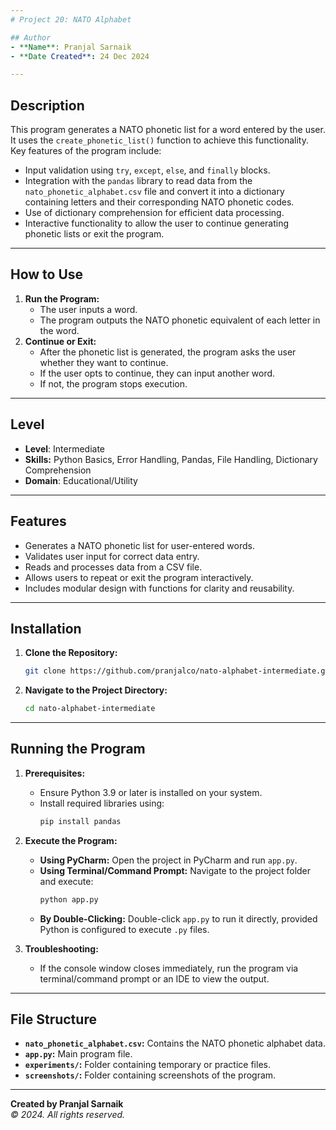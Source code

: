 ```yaml
---
# Project 20: NATO Alphabet

## Author
- **Name**: Pranjal Sarnaik
- **Date Created**: 24 Dec 2024

---
```


## Description
This program generates a NATO phonetic list for a word entered by the user. It uses the `create_phonetic_list()` function to achieve this functionality. Key features of the program include:
- Input validation using `try`, `except`, `else`, and `finally` blocks.
- Integration with the `pandas` library to read data from the `nato_phonetic_alphabet.csv` file and convert it into a dictionary containing letters and their corresponding NATO phonetic codes.
- Use of dictionary comprehension for efficient data processing.
- Interactive functionality to allow the user to continue generating phonetic lists or exit the program.

---

## How to Use
1. **Run the Program:**
   - The user inputs a word.
   - The program outputs the NATO phonetic equivalent of each letter in the word.
2. **Continue or Exit:**
   - After the phonetic list is generated, the program asks the user whether they want to continue.
   - If the user opts to continue, they can input another word.
   - If not, the program stops execution.

---

## Level
- **Level**: Intermediate
- **Skills:** Python Basics, Error Handling, Pandas, File Handling, Dictionary Comprehension
- **Domain**: Educational/Utility

---

## Features
- Generates a NATO phonetic list for user-entered words.
- Validates user input for correct data entry.
- Reads and processes data from a CSV file.
- Allows users to repeat or exit the program interactively.
- Includes modular design with functions for clarity and reusability.

---

## Installation
1. **Clone the Repository:**
   ```bash
   git clone https://github.com/pranjalco/nato-alphabet-intermediate.git
   ```

2. **Navigate to the Project Directory:**
   ```bash
   cd nato-alphabet-intermediate
   ```

---

## Running the Program
1. **Prerequisites:**
   - Ensure Python 3.9 or later is installed on your system.
   - Install required libraries using:
     ```bash
     pip install pandas
     ```

2. **Execute the Program:**
   - **Using PyCharm:** Open the project in PyCharm and run `app.py`.
   - **Using Terminal/Command Prompt:** Navigate to the project folder and execute:
     ```bash
     python app.py
     ```
   - **By Double-Clicking:** Double-click `app.py` to run it directly, provided Python is configured to execute `.py` files.

3. **Troubleshooting:**
   - If the console window closes immediately, run the program via terminal/command prompt or an IDE to view the output.

---

## File Structure
- **`nato_phonetic_alphabet.csv`:** Contains the NATO phonetic alphabet data.
- **`app.py`:** Main program file.
- **`experiments/`:** Folder containing temporary or practice files.
- **`screenshots/`:** Folder containing screenshots of the program.

---

**Created by Pranjal Sarnaik**  
*© 2024. All rights reserved.*

